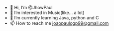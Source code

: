 - 👋 Hi, I’m @JhowPaul
- 👀 I’m interested in Music(like... a lot)
- 🌱 I’m currently learning Java, python and C
- 📫 How to reach me joaopaulogp99@gmail.com

